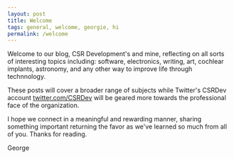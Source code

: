 ```yaml
---
layout: post
title: Welcome
tags: general, welcome, georgie, hi
permalink: /welcome
---
```


Welcome to our blog, CSR Development's and mine, reflecting on all sorts of interesting topics including: software, electronics, writing, art, cochlear implants, astronomy, and any other way to improve life through technnology. 

These posts will cover a broader range of subjects while Twitter's CSRDev account [twitter.com/CSRDev](https://www.twitter.com/CSRDev) will be geared more towards the professional face of the organization.

I hope we connect in a meaningful and rewarding manner, sharing something important returning the favor as we've learned so much from all of you. Thanks for reading.

George
